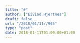 ```yaml
---
title: "#"
author: ["Eivind Hjertnes"]
draft: false
url: "/2018/01/11//965"
type: "post"
date: 2018-01-11T01:00:00+01:00
---
```

